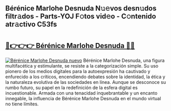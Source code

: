 ## Bérénice Marlohe Desnuda N𝚞𝚎vos desn𝚞dos filtr𝚊dos - Parts-YOJ F𝚘tos vid𝚎o - C𝚘ntenido atr𝚊ctivo C53fs

# <h2><a href="http://mb21fp2.tromn.icu/?c=B%c3%a9r%c3%a9nice+Marlohe+Desnuda">🔗👉👉👉 Bérénice Marlohe Desnuda 🔗🔗</a></h2>

[![Bérénice Marlohe Desnuda nuevo](https://i.imgur.com/pEAQMta.gif)](http://mb21fp2.tromn.icu/?c=B%c3%a9r%c3%a9nice+Marlohe+Desnuda)
Bérénice Marlohe Desnuda, una figura multifacética y estimulante, se resiste a la categorización simple. Su uso pionero de los medios digitales para la autoexpresión ha cautivado y enfurecido a los críticos, encendiendo debates sobre la identidad, la ética y la naturaleza evolutiva de las sociedades en línea. Aunque se desconoce su rumbo futuro, su papel en la redefinición de la esfera digital es incuestionable. Armada con una tenacidad inquebrantable y un encanto innegable, la influencia de Bérénice Marlohe Desnuda en el mundo virtual no tiene límites.

